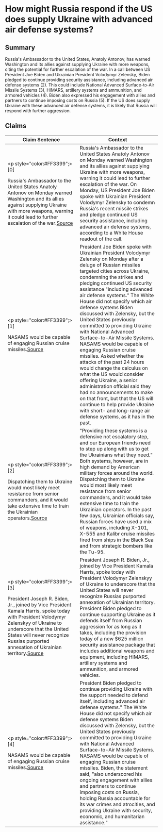 # How might Russia respond if the US does supply Ukraine with advanced air defense systems?

## Summary
Russia's Ambassador to the United States, Anatoly Antonov, has warned Washington and its allies against supplying Ukraine with more weapons, citing the potential for further escalation of the war. In a call between US President Joe Biden and Ukrainian President Volodymyr Zelensky, Biden pledged to continue providing security assistance, including advanced air defense systems (2). This could include National Advanced Surface-to-Air Missile Systems (3), HIMARS, artillery systems and ammunition, and armored vehicles (4). Biden also expressed his engagement with allies and partners to continue imposing costs on Russia (5). If the US does supply Ukraine with these advanced air defense systems, it is likely that Russia will respond with further aggression.

## Claims
| Claim Sentence | Context |
|---|---|
|<p style="color:#FF3399";>[0]</p>Russia's Ambassador to the United States Anatoly Antonov on Monday warned Washington and its allies against supplying Ukraine with more weapons, warning it could lead to further escalation of the war.<a href="https://www.cnn.com/europe/live-news/russia-ukraine-war-news-10-11-22/h_722c4dbb79752893211cc5f694d6fe9d" target="_blank">Source</a>| Russia's Ambassador to the United States Anatoly Antonov on Monday warned Washington and its allies against supplying Ukraine with more weapons, warning it could lead to further escalation of the war. On Monday, US President Joe Biden spoke with Ukrainian President Volodymyr Zelensky to condemn Russia's recent missile strikes and pledge continued US security assistance, including advanced air defense systems, according to a White House readout of the call.|
|<p style="color:#FF3399";>[1]</p>NASAMS would be capable of engaging Russian cruise missiles.<a href="https://www.cnn.com/europe/live-news/russia-ukraine-war-news-10-11-22/h_f64f96935837ce13140eb281653c2468" target="_blank">Source</a>| President Joe Biden spoke with Ukrainian President Volodymyr Zelensky on Monday after a deluge of Russian missiles targeted cities across Ukraine, condemning the strikes and pledging continued US security assistance "including advanced air defense systems." The White House did not specify which air defense systems Biden discussed with Zelensky, but the United States previously committed to providing Ukraine with National Advanced Surface-to-Air Missile Systems. NASAMS would be capable of engaging Russian cruise missiles. Asked whether the attacks of the past 24 hours would change the calculus on what the US would consider offering Ukraine, a senior administration official said they had no announcements to make on that front, but that the US will continue to help provide Ukraine with short- and long-range air defense systems, as it has in the past.|
|<p style="color:#FF3399";>[2]</p>Dispatching them to Ukraine would most likely meet resistance from senior commanders, and it would take extensive time to train the Ukrainian operators.<a href="https://www.nytimes.com/live/2022/10/11/world/russia-ukraine-war-news" target="_blank">Source</a>| "Providing these systems is a defensive not escalatory step, and our European friends need to step up along with us to get the Ukrainians what they need." Both systems, however, are in high demand by American military forces around the world. Dispatching them to Ukraine would most likely meet resistance from senior commanders, and it would take extensive time to train the Ukrainian operators. In the past few days, Ukrainian officials say, Russian forces have used a mix of weapons, including X-101, X-555 and Kalibr cruise missiles fired from ships in the Black Sea and from strategic bombers like the Tu-95.|
|<p style="color:#FF3399";>[3]</p>President Joseph R. Biden, Jr., joined by Vice President Kamala Harris, spoke today with President Volodymyr Zelenskyy of Ukraine to underscore that the United States will never recognize Russias purported annexation of Ukrainian territory.<a href="https://www.whitehouse.gov/briefing-room/statements-releases/2022/10/04/readout-of-president-bidens-call-with-president-zelenskyy-of-ukraine-10/" target="_blank">Source</a>| President Joseph R. Biden, Jr., joined by Vice President Kamala Harris, spoke today with President Volodymyr Zelenskyy of Ukraine to underscore that the United States will never recognize Russias purported annexation of Ukrainian territory. President Biden pledged to continue supporting Ukraine as it defends itself from Russian aggression for as long as it takes, including the provision today of a new $625 million security assistance package that includes additional weapons and equipment, including HIMARS, artillery systems and ammunition, and armored vehicles.|
|<p style="color:#FF3399";>[4]</p>NASAMS would be capable of engaging Russian cruise missiles.<a href="https://www.cnn.com/2022/10/10/politics/biden-zelensky-advanced-air-defense-systems/index.html" target="_blank">Source</a>| President Biden pledged to continue providing Ukraine with the support needed to defend itself, including advanced air defense systems." The White House did not specify which air defense systems Biden discussed with Zelensky, but the United States previously committed to providing Ukraine with National Advanced Surface-to-Air Missile Systems. NASAMS would be capable of engaging Russian cruise missiles. Biden, the statement said, "also underscored his ongoing engagement with allies and partners to continue imposing costs on Russia, holding Russia accountable for its war crimes and atrocities, and providing Ukraine with security, economic, and humanitarian assistance."|
